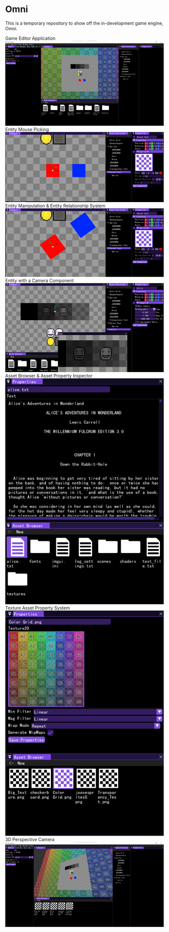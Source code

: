 # Omni
This is a temporary repository to show off the in-development game engine, Omni.

Game Editor Application
![Screenshot1](https://github.com/LooseJuice1075/Omni-Temp/blob/master/Screenshot1.png)
Entity Mouse Picking
![Screenshot2](https://github.com/LooseJuice1075/Omni-Temp/blob/master/Screenshot2.png)
Entity Manipulation & Entity Relationship System
![Screenshot3](https://github.com/LooseJuice1075/Omni-Temp/blob/master/Screenshot3.png)
Entity with a Camera Component
![Screenshot4](https://github.com/LooseJuice1075/Omni-Temp/blob/master/Screenshot4.png)
Asset Browser & Asset Property Inspector
![Screenshot5](https://github.com/LooseJuice1075/Omni-Temp/blob/master/Screenshot5.png)
Texture Asset Property System
![Screenshot6](https://github.com/LooseJuice1075/Omni-Temp/blob/master/Screenshot6.png)
3D Perspective Camera
![Screenshot7](https://github.com/LooseJuice1075/Omni-Temp/blob/master/Screenshot7.png)